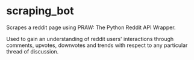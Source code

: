 # scraping_bot

Scrapes a reddit page using PRAW: The Python Reddit API Wrapper.

Used to gain an understanding of reddit users' interactions through comments, upvotes, downvotes and trends with respect to any particular thread of discussion.
